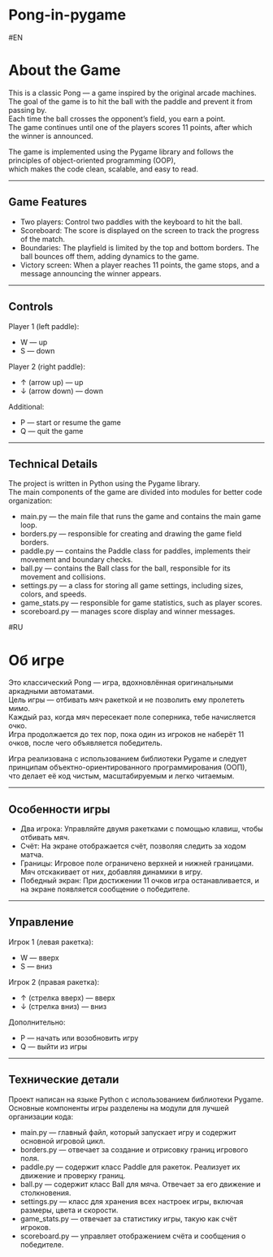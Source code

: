 # Pong-in-pygame

#EN
# About the Game  

This is a classic Pong — a game inspired by the original arcade machines.  
The goal of the game is to hit the ball with the paddle and prevent it from passing by.  
Each time the ball crosses the opponent’s field, you earn a point.  
The game continues until one of the players scores 11 points, after which the winner is announced.  

The game is implemented using the Pygame library and follows the principles of object-oriented programming (OOP),  
which makes the code clean, scalable, and easy to read.  

---

## Game Features  

- Two players: Control two paddles with the keyboard to hit the ball.  
- Scoreboard: The score is displayed on the screen to track the progress of the match.  
- Boundaries: The playfield is limited by the top and bottom borders. The ball bounces off them, adding dynamics to the game.  
- Victory screen: When a player reaches 11 points, the game stops, and a message announcing the winner appears.  

---

## Controls  

Player 1 (left paddle):  
- W — up  
- S — down  

Player 2 (right paddle):  
- ↑ (arrow up) — up  
- ↓ (arrow down) — down  

Additional:  
- P — start or resume the game  
- Q — quit the game  

---

## Technical Details  

The project is written in Python using the Pygame library.  
The main components of the game are divided into modules for better code organization:  

- main.py — the main file that runs the game and contains the main game loop.  
- borders.py — responsible for creating and drawing the game field borders.  
- paddle.py — contains the Paddle class for paddles, implements their movement and boundary checks.  
- ball.py — contains the Ball class for the ball, responsible for its movement and collisions.  
- settings.py — a class for storing all game settings, including sizes, colors, and speeds.  
- game_stats.py — responsible for game statistics, such as player scores.  
- scoreboard.py — manages score display and winner messages.


#RU
# Об игре  

Это классический Pong — игра, вдохновлённая оригинальными аркадными автоматами.  
Цель игры — отбивать мяч ракеткой и не позволить ему пролететь мимо.  
Каждый раз, когда мяч пересекает поле соперника, тебе начисляется очко.  
Игра продолжается до тех пор, пока один из игроков не наберёт 11 очков, после чего объявляется победитель.  

Игра реализована с использованием библиотеки Pygame и следует принципам объектно-ориентированного программирования (ООП),  
что делает её код чистым, масштабируемым и легко читаемым.  

---

## Особенности игры  

- Два игрока: Управляйте двумя ракетками с помощью клавиш, чтобы отбивать мяч.  
- Счёт: На экране отображается счёт, позволяя следить за ходом матча.  
- Границы: Игровое поле ограничено верхней и нижней границами. Мяч отскакивает от них, добавляя динамики в игру.  
- Победный экран: При достижении 11 очков игра останавливается, и на экране появляется сообщение о победителе.  

---

## Управление  

Игрок 1 (левая ракетка):  
- W — вверх  
- S — вниз  

Игрок 2 (правая ракетка):  
- ↑ (стрелка вверх) — вверх  
- ↓ (стрелка вниз) — вниз  

Дополнительно:  
- P — начать или возобновить игру  
- Q — выйти из игры  

---

## Технические детали  

Проект написан на языке Python с использованием библиотеки Pygame.  
Основные компоненты игры разделены на модули для лучшей организации кода:  

- main.py — главный файл, который запускает игру и содержит основной игровой цикл.  
- borders.py — отвечает за создание и отрисовку границ игрового поля.  
- paddle.py — содержит класс Paddle для ракеток. Реализует их движение и проверку границ.  
- ball.py — содержит класс Ball для мяча. Отвечает за его движение и столкновения.  
- settings.py — класс для хранения всех настроек игры, включая размеры, цвета и скорости.  
- game_stats.py — отвечает за статистику игры, такую как счёт игроков.  
- scoreboard.py — управляет отображением счёта и сообщения о победителе.

